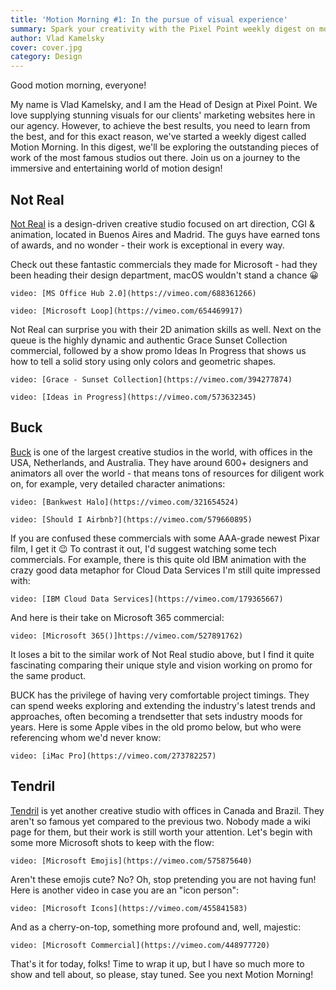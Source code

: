 ```yaml
---
title: 'Motion Morning #1: In the pursue of visual experience'
summary: Spark your creativity with the Pixel Point weekly digest on motion design!
author: Vlad Kamelsky
cover: cover.jpg
category: Design
---
```


Good motion morning, everyone!

My name is Vlad Kamelsky, and I am the Head of Design at Pixel Point. We love supplying stunning visuals for our clients' marketing websites here in our agency. However, to achieve the best results, you need to learn from the best, and for this exact reason, we've started a weekly digest called Motion Morning. In this digest, we'll be exploring the outstanding pieces of work of the most famous studios out there. Join us on a journey to the immersive and entertaining world of motion design!

## Not Real

[Not Real](https://notreal.tv/) is a design-driven creative studio focused on art direction, CGI & animation, located in Buenos Aires and Madrid. The guys have earned tons of awards, and no wonder - their work is exceptional in every way.

Check out these fantastic commercials they made for Microsoft - had they been heading their design department, macOS wouldn't stand a chance 😀

`video: [MS Office Hub 2.0](https://vimeo.com/688361266)`

`video: [Microsoft Loop](https://vimeo.com/654469917)`

Not Real can surprise you with their 2D animation skills as well. Next on the queue is the highly dynamic and authentic Grace Sunset Collection commercial, followed by a show promo Ideas In Progress that shows us how to tell a solid story using only colors and geometric shapes.

`video: [Grace - Sunset Collection](https://vimeo.com/394277874)`

`video: [Ideas in Progress](https://vimeo.com/573632345)`

## Buck

[Buck](http://www.buck.co/) is one of the largest creative studios in the world, with offices in the USA, Netherlands, and Australia. They have around 600+ designers and animators all over the world - that means tons of resources for diligent work on, for example, very detailed character animations:

`video: [Bankwest Halo](https://vimeo.com/321654524)`

`video: [Should I Airbnb?](https://vimeo.com/579660895)`

If you are confused these commercials with some AAA-grade newest Pixar film, I get it 😉 To contrast it out, I'd suggest watching some tech commercials. For example, there is this quite old IBM animation with the crazy good data metaphor for Cloud Data Services I'm still quite impressed with:

`video: [IBM Cloud Data Services](https://vimeo.com/179365667)`

And here is their take on Microsoft 365 commercial:

`video: [Microsoft 365()]https://vimeo.com/527891762)`

It loses a bit to the similar work of Not Real studio above, but I find it quite fascinating comparing their unique style and vision working on promo for the same product.

BUCK has the privilege of having very comfortable project timings. They can spend weeks exploring and extending the industry's latest trends and approaches, often becoming a trendsetter that sets industry moods for years. Here is some Apple vibes in the old promo below, but who were referencing whom we'd never know:

`video: [iMac Pro](https://vimeo.com/273782257)`

## Tendril

[Tendril](https://tendril.ca/) is yet another creative studio with offices in Canada and Brazil. They aren't so famous yet compared to the previous two. Nobody made a wiki page for them, but their work is still worth your attention. Let's begin with some more Microsoft shots to keep with the flow:

`video: [Microsoft Emojis](https://vimeo.com/575875640)`

Aren't these emojis cute? No? Oh, stop pretending you are not having fun! Here is another video in case you are an "icon person":

`video: [Microsoft Icons](https://vimeo.com/455841583)`

And as a cherry-on-top, something more profound and, well, majestic:

`video: [Microsoft Commercial](https://vimeo.com/448977720)`

That's it for today, folks! Time to wrap it up, but I have so much more to show and tell about, so please, stay tuned. See you next Motion Morning!

